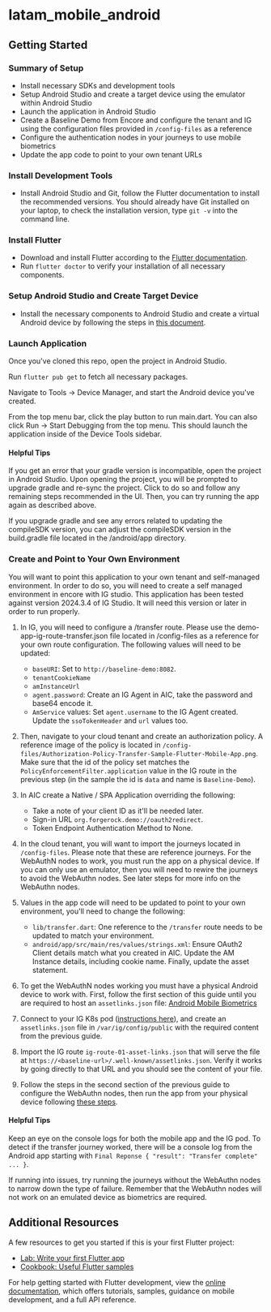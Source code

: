 # latam_mobile_android

## Getting Started

### Summary of Setup

- Install necessary SDKs and development tools
- Setup Android Studio and create a target device using the emulator within Android Studio
- Launch the application in Android Studio
- Create a Baseline Demo from Encore and configure the tenant and IG using the configuration files provided in `/config-files` as a reference
- Configure the authentication nodes in your journeys to use mobile biometrics
- Update the app code to point to your own tenant URLs

### Install Development Tools

- Install Android Studio and Git, follow the Flutter documentation to install the recommended versions. You should already have Git installed on your laptop, to check the installation version, type `git -v` into the command line.

### Install Flutter

- Download and install Flutter according to the [Flutter documentation](https://docs.flutter.dev/get-started/install/macos/mobile-android#install-the-flutter-sdk).
- Run `flutter doctor` to verify your installation of all necessary components.

### Setup Android Studio and Create Target Device

- Install the necessary components to Android Studio and create a virtual Android device by following the steps in [this document](https://docs.flutter.dev/get-started/install/macos/mobile-android#configure-android-development).

### Launch Application

Once you've cloned this repo, open the project in Android Studio.

Run `flutter pub get` to fetch all necessary packages.

Navigate to Tools -> Device Manager, and start the Android device you've created.

From the top menu bar, click the play button to run main.dart. You can also click Run -> Start Debugging from the top menu. This should launch the application inside of the Device Tools sidebar.

#### Helpful Tips

If you get an error that your gradle version is incompatible, open the project in Android Studio. Upon opening the project, you will be prompted to upgrade gradle and re-sync the project. Click to do so and follow any remaining steps recommended in the UI. Then, you can try running the app again as described above.

If you upgrade gradle and see any errors related to updating the compileSDK version, you can adjust the compileSDK version in the build.gradle file located in the /android/app directory.

### Create and Point to Your Own Environment

You will want to point this application to your own tenant and self-managed environment. In order to do so, you will need to create a self managed environment in encore with IG studio. This application has been tested against version 2024.3.4 of IG Studio. It will need this version or later in order to run properly.

1. In IG, you will need to configure a /transfer route. Please use the demo-app-ig-route-transfer.json file located in /config-files as a reference for your own route configuration. The following values will need to be updated:
   - `baseURI`: Set to `http://baseline-demo:8082`.
   - `tenantCookieName`
   - `amInstanceUrl`
   - `agent.password`: Create an IG Agent in AIC, take the password and base64 encode it.
   - `AmService` values: Set `agent.username` to the IG Agent created. Update the `ssoTokenHeader` and `url` values too.

2. Then, navigate to your cloud tenant and create an authorization policy. A reference image of the policy is located in `/config-files/Authorization-Policy-Transfer-Sample-Flutter-Mobile-App.png`. Make sure that the id of the policy set matches the `PolicyEnforcementFilter.application` value in the IG route in the previous step (in the sample the id is `data` and name is `Baseline-Demo`).

3. In AIC create a Native / SPA Application overriding the following:
   - Take a note of your client ID as it'll be needed later.
   - Sign-in URL `org.forgerock.demo://oauth2redirect`.
   - Token Endpoint Authentication Method to None.

4. In the cloud tenant, you will want to import the journeys located in `/config-files`. Please note that these are reference journeys. For the WebAuthN nodes to work, you must run the app on a physical device. If you can only use an emulator, then you will need to rewire the journeys to avoid the WebAuthn nodes. See later steps for more info on the WebAuthn nodes.

5. Values in the app code will need to be updated to point to your own environment, you'll need to change the following:
    - `lib/transfer.dart`: One reference to the `/transfer` route needs to be updated to match your environment.
    - `android/app/src/main/res/values/strings.xml`: Ensure OAuth2 Client details match what you created in AIC. Update the AM Instance details, including cookie name. Finally, update the asset statement.

6. To get the WebAuthN nodes working you must have a physical Android device to work with. First, follow the first section of this guide until you are required to host an `assetlinks.json` file: [Android Mobile Biometrics](https://docs.pingidentity.com/sdks/latest/sdks/use-cases/mobile-biometrics/android/index.html)

7. Connect to your IG K8s pod ([instructions here](https://pingidentity.atlassian.net/wiki/spaces/SE1/pages/688062515/HOW+TO+ForgeRock+-+SE+Devops+setup+-+Quick+Starting+guide)), and create an `assetlinks.json` file in `/var/ig/config/public` with the required content from the previous guide.

8. Import the IG route `ig-route-01-asset-links.json` that will serve the file at `https://<baseline-url>/.well-known/assetlinks.json`. Verify it works by going directly to that URL and you should see the content of your file.

9. Follow the steps in the second section of the previous guide to configure the WebAuthn nodes, then run the app from your physical device following [these steps](https://developer.android.com/codelabs/basic-android-kotlin-compose-connect-device#0).

#### Helpful Tips

Keep an eye on the console logs for both the mobile app and the IG pod. To detect if the transfer journey worked, there will be a console log from the Android app starting with `Final Reponse { "result": "Transfer complete" ... }`.

If running into issues, try running the journeys without the WebAuthn nodes to narrow down the type of failure. Remember that the WebAuthn nodes will not work on an emulated device as biometrics are required.

## Additional Resources

A few resources to get you started if this is your first Flutter project:

- [Lab: Write your first Flutter app](https://docs.flutter.dev/get-started/codelab)
- [Cookbook: Useful Flutter samples](https://docs.flutter.dev/cookbook)

For help getting started with Flutter development, view the
[online documentation](https://docs.flutter.dev/), which offers tutorials,
samples, guidance on mobile development, and a full API reference.
